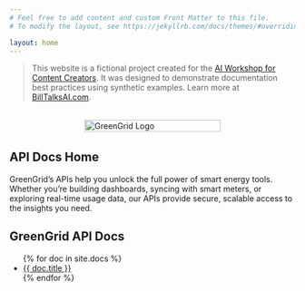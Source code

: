 ```yaml
---
# Feel free to add content and custom Front Matter to this file.
# To modify the layout, see https://jekyllrb.com/docs/themes/#overriding-theme-defaults

layout: home
---
```

> This website is a fictional project created for the [AI Workshop for Content Creators](). It was designed to demonstrate documentation best practices using synthetic examples. Learn more at [BillTalksAI.com](https://www.BillTalksAI.com).

<div style="display: flex; justify-content: center; align-items: center; margin-top: 32px; margin-bottom: 32px;">
  <img src="{{ '/images/GreenGrid-logo.png' | relative_url }}" alt="GreenGrid Logo" style="max-width: 240px; width: 100%; height: auto;">
</div>

## API Docs Home
GreenGrid’s APIs help you unlock the full power of smart energy tools. Whether you’re building dashboards, syncing with smart meters, or exploring real-time usage data, our APIs provide secure, scalable access to the insights you need.

## GreenGrid API Docs

<ul>
  {% for doc in site.docs %}
    <li><a href="{{ doc | relative_url }}">{{ doc.title }}</a></li>
  {% endfor %}
</ul>
